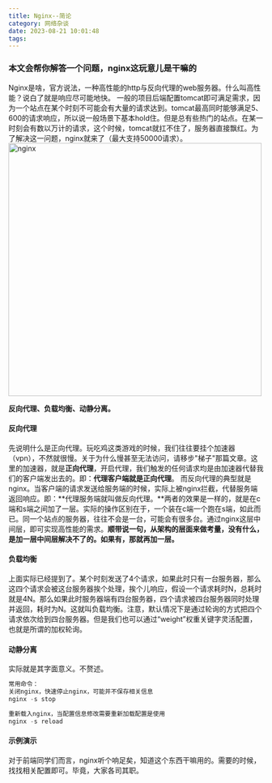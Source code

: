 ```yaml
---
title: Nginx--简论
category: 网络杂谈
date: 2023-08-21 10:01:48
tags:
---
```

### 本文会帮你解答一个问题，nginx这玩意儿是干嘛的
Nginx是啥，官方说法，一种高性能的http与反向代理的web服务器。什么叫高性能？说白了就是响应尽可能地快。
一般的项目后端配置tomcat即可满足需求，因为一个站点在某个时刻不可能会有大量的请求达到。tomcat最高同时能够满足5、600的请求响应，所以说一般场景下基本hold住。但是总有些热门的站点。在某一时刻会有数以万计的请求，这个时候，tomcat就扛不住了，服务器直接飘红。为了解决这一问题，nginx就来了（最大支持50000请求）。
<img src="/img/nginx.jpg" alt="nginx" width="500">

**反向代理、负载均衡、动静分离。**

#### 反向代理
先说明什么是正向代理。玩吃鸡这类游戏的时候，我们往往要挂个加速器（vpn），不然就很慢。关于为什么慢甚至无法访问，请移步"梯子"那篇文章。这里的加速器，就是**正向代理**，开启代理，我们触发的任何请求均是由加速器代替我们的客户端发出去的。即：**代理客户端就是正向代理**。
而反向代理的典型就是nginx。当客户端的请求发送给服务端的时候，实际上被nginx拦截，代替服务端返回响应。即：**代理服务端就叫做反向代理。**两者的效果是一样的，就是在c端和s端之间加了一层。实际的操作区别在于，一个装在c端一个跑在s端，如此而已。同一个站点的服务器，往往不会是一台，可能会有很多台。通过nginx这层中间层，即可实现高性能的需求。**顺带说一句，从架构的层面来做考量，没有什么，是加一层中间层解决不了的。如果有，那就再加一层。**

#### 负载均衡
上面实际已经提到了。某个时刻发送了4个请求，如果此时只有一台服务器，那么这四个请求会被这台服务器挨个处理，挨个儿响应，假设一个请求耗时N，总耗时就是4N。那么如果此时服务器端有四台服务器，四个请求被四台服务器同时处理并返回，耗时为N。这就叫负载均衡。注意，默认情况下是通过轮询的方式把四个请求依次给到四台服务器。但是我们也可以通过“weight”权重关键字灵活配置，也就是所谓的加权轮询。

#### 动静分离
实际就是其字面意义。不赘述。
```javascript
常用命令：
关闭nginx，快速停止nginx，可能并不保存相关信息
nginx -s stop

重新载入nginx，当配置信息修改需要重新加载配置是使用
nginx -s reload
```

#### 示例演示




对于前端同学们而言，nginx听个响足矣，知道这个东西干嘛用的。需要的时候，找找相关配置即可。毕竟，大家各司其职。